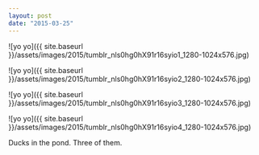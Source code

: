 ```yaml
---
layout: post
date: "2015-03-25"
---
```


![yo yo]({{ site.baseurl }}/assets/images/2015/tumblr_nls0hg0hX91r16syio1_1280-1024x576.jpg)

![yo yo]({{ site.baseurl }}/assets/images/2015/tumblr_nls0hg0hX91r16syio2_1280-1024x576.jpg)

![yo yo]({{ site.baseurl }}/assets/images/2015/tumblr_nls0hg0hX91r16syio3_1280-1024x576.jpg)

![yo yo]({{ site.baseurl }}/assets/images/2015/tumblr_nls0hg0hX91r16syio4_1280-1024x576.jpg)

Ducks in the pond. Three of them.
